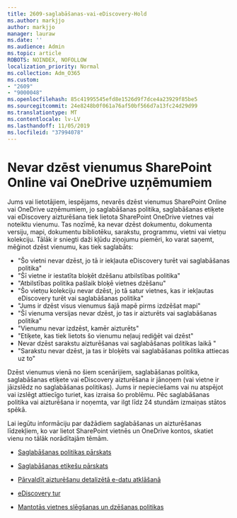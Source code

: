 ```yaml
---
title: 2609-saglabāšanas-vai-eDiscovery-Hold
ms.author: markjjo
author: markjjo
manager: lauraw
ms.date: ''
ms.audience: Admin
ms.topic: article
ROBOTS: NOINDEX, NOFOLLOW
localization_priority: Normal
ms.collection: Adm_O365
ms.custom:
- "2609"
- "9000048"
ms.openlocfilehash: 85c41995545efd8e1526d9f7dce4a23929f85be5
ms.sourcegitcommit: 24e8248b0f061a76af50bf566d7a13fc24d29d99
ms.translationtype: MT
ms.contentlocale: lv-LV
ms.lasthandoff: 11/05/2019
ms.locfileid: "37994078"
---
```

# <a name="unable-to-delete-items-in-sharepoint-online-or-onedrive-for-business"></a>Nevar dzēst vienumus SharePoint Online vai OneDrive uzņēmumiem

Jums vai lietotājiem, iespējams, nevarēs dzēst vienumus SharePoint Online vai OneDrive uzņēmumiem, jo saglabāšanas politika, saglabāšanas etiķete vai eDiscovery aizturēšana tiek lietota SharePoint OneDrive vietnes vai noteiktu vienumu. Tas nozīmē, ka nevar dzēst dokumentu, dokumenta versiju, mapi, dokumentu bibliotēku, sarakstu, programmu, vietni vai vietņu kolekciju. Tālāk ir sniegti daži kļūdu ziņojumu piemēri, ko varat saņemt, mēģinot dzēst vienumu, kas tiek saglabāts:

- "Šo vietni nevar dzēst, jo tā ir iekļauta eDiscovery turēt vai saglabāšanas politika"
- "Šī vietne ir iestatīta bloķēt dzēšanu atbilstības politika"
- "Atbilstības politika pašlaik bloķē vietnes dzēšanu"
- "Šo vietņu kolekciju nevar dzēst, jo tā satur vietnes, kas ir iekļautas eDiscovery turēt vai saglabāšanas politika"
- "Jums ir dzēst visus vienumus šajā mapē pirms izdzēšat mapi"
- "Šī vienuma versijas nevar dzēst, jo tas ir aizturēts vai saglabāšanas politika"
- "Vienumu nevar izdzēst, kamēr aizturēts"
- "Etiķete, kas tiek lietots šo vienumu neļauj rediģēt vai dzēst"
- Nevar dzēst sarakstu aizturēšanas vai saglabāšanas politikas laikā "
- "Sarakstu nevar dzēst, ja tas ir bloķēts vai saglabāšanas politika attiecas uz to"

Dzēst vienumus vienā no šiem scenārijiem, saglabāšanas politika, saglabāšanas etiķete vai eDiscovery aizturēšana ir jānoņem (vai vietne ir jāizslēdz no saglabāšanas politikas). Jums ir nepieciešams vai nu atspējot vai izslēgt attiecīgo turiet, kas izraisa šo problēmu. Pēc saglabāšanas politika vai aizturēšana ir noņemta, var ilgt līdz 24 stundām izmaiņas stātos spēkā. 

Lai iegūtu informāciju par dažādiem saglabāšanas un aizturēšanas līdzekļiem, ko var lietot SharePoint vietnēs un OneDrive kontos, skatiet vienu no tālāk norādītajām tēmām.

- [Saglabāšanas politikas pārskats](https://docs.microsoft.com/microsoft-365/compliance/retention-policies)

- [Saglabāšanas etiķešu pārskats](https://docs.microsoft.com/microsoft-365/compliance/labels)

- [Pārvaldīt aizturēšanu detalizētā e-datu atklāšanā](https://docs.microsoft.com/microsoft-365/compliance/managing-holds)

- [eDiscovery tur](https://docs.microsoft.com/microsoft-365/compliance/ediscovery-cases#step-4-place-content-locations-on-hold)

- [Mantotās vietnes slēgšanas un dzēšanas politikas](https://support.office.com/article/Use-policies-for-site-closure-and-deletion-A8280D82-27FD-48C5-9ADF-8A5431208BA5)
